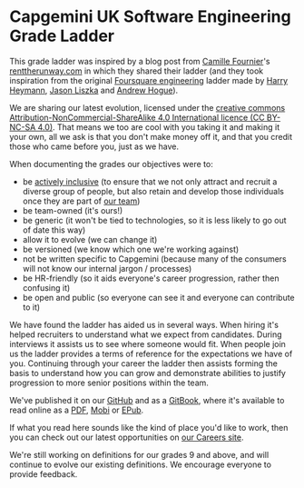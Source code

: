 # Capgemini UK Software Engineering Grade Ladder

This grade ladder was inspired by a blog post from [Camille Fournier](https://twitter.com/skamille)'s [renttherunway.com](http://dresscode.renttherunway.com/blog/ladder) in which they shared their ladder (and they took inspiration from the original [Foursquare engineering](http://engineering.foursquare.com/) ladder made by [Harry Heymann](https://twitter.com/harryh), [Jason Liszka](https://twitter.com/jliszka) and [Andrew Hogue](https://twitter.com/ahogue)).

We are sharing our latest evolution, licensed under the [creative commons Attribution-NonCommercial-ShareAlike 4.0 International licence (CC BY-NC-SA 4.0)](https://creativecommons.org/licenses/by-nc-sa/4.0/). That means we too are cool with you taking it and making it your own, all we ask is that you don't make money off it, and that you credit those who came before you, just as we have.

When documenting the grades our objectives were to:

* be [actively inclusive](https://www.uk.capgemini.com/our-active-inclusion-strategy) (to ensure that we not only attract and recruit a diverse group of people, but also retain and develop those individuals once they are part of [our team](https://www.uk.capgemini.com/careers/meet-our-people))
* be team-owned (it's ours!)
* be generic (it won't be tied to technologies, so it is less likely to go out of date this way)
* allow it to evolve (we can change it)
* be versioned (we know which one we're working against)
* not be written specific to Capgemini (because many of the consumers will not know our internal jargon / processes)
* be HR-friendly (so it aids everyone's career progression, rather then confusing it)
* be open and public (so everyone can see it and everyone can contribute to it)


We have found the ladder has aided us in several ways. When hiring it's helped recruiters to understand what we expect from candidates. During interviews it assists us to see where someone would fit. When people join us the ladder provides a terms of reference for the expectations we have of you. Continuing through your career the ladder then assists forming the basis to understand how you can grow and demonstrate abilities to justify progression to more senior positions within the team.

We've published it on our [GitHub](https://github.com/Capgemini/grade-ladder) and as a [GitBook](https://capgemini.gitbooks.io/grade-ladder/content/), where it's available to read online as a [PDF](https://www.gitbook.com/download/pdf/book/capgemini/grade-ladder), [Mobi](https://www.gitbook.com/download/mobi/book/capgemini/grade-ladder) or [EPub](https://www.gitbook.com/download/epub/book/capgemini/grade-ladder). 

If what you read here sounds like the kind of place you'd like to work, then you can check out our latest opportunities on [our Careers site](https://www.uk.capgemini.com/careers).

We're still working on definitions for our grades 9 and above, and will continue to evolve our existing definitions. We encourage everyone to provide feedback.

